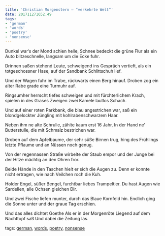 ```yaml
---
title: 'Christian Morgenstern – “verkehrte Welt”'
date: 201711271652.49
tags:
- 'german'
- 'words'
- 'poetry'
- 'nonsense'
---
```


Dunkel war’s der Mond schien helle, Schnee bedeckt die grüne Flur als
ein Auto blitzeschnelle, langsam um die Ecke fuhr.

Drinnen saßen stehend Leute, schweigend ins Gespräch vertieft, als ein
totgeschossner Hase, auf der Sandbank Schlittschuh lief.

Und der Wagen fuhr im Trabe, rückwärts einen Berg hinauf. Droben zog ein
alter Rabe grade eine Turmuhr auf.

Ringsumher herrscht tiefes schweigen und mit fürchterlichem Krach,
spielen in des Grases Zweigen zwei Kamele lautlos Schach.

Und auf einer roten Parkbank, die blau angestrichen war, saß ein
blondgelockter Jüngling mit kohlrabenschwarzem Haar.

Neben ihm ne alte Schrulle, zählte kaum erst 16 Jahr, In der Hand ne’
Butterstulle, die mit Schmalz bestrichen war.

Droben auf dem Apfelbaume, der sehr süße Birnen trug, hing des Frühlings
letzte Pflaume und an Nüssen noch genug.

Von der regennassen Straße wirbelte der Staub empor und der Junge bei
der Hitze mächtig an den Ohren fror.

Beide Hände in den Taschen hielt er sich die Augen zu. Denn er konnte
nicht ertragen, wie nach Veilchen roch die Kuh.

Holder Engel, süßer Bengel, furchtbar liebes Trampeltier. Du hast Augen
wie Sardellen, alle Ochsen gleichen Dir.

Und zwei Fische liefen munter, durch das Blaue Kornfeld hin. Endlich
ging die Sonne unter und der graue Tag erschien.

Und das alles dichtet Goethe Als er in der Morgenröte Liegend auf dem
Nachttopf saß Und dabei die Zeitung las.

tags: [german](tag_german.html), [words](tag_words.html),
[poetry](tag_poetry.html), [nonsense](tag_nonsense.html)
